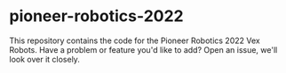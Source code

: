# pioneer-robotics-2022
This repository contains the code for the Pioneer Robotics 2022 Vex Robots. Have a problem or feature you'd like to add? Open an issue, we'll look over it closely.
